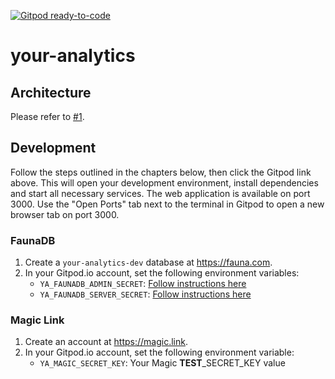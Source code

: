 [![Gitpod ready-to-code](https://img.shields.io/badge/Gitpod-ready--to--code-blue?logo=gitpod)](https://gitpod.io/#https://github.com/mikenikles/your-analytics)

# your-analytics

## Architecture

Please refer to [#1](../../issues/1).

## Development

Follow the steps outlined in the chapters below, then click the Gitpod link above.
This will open your development environment, install dependencies and start all necessary services.
The web application is available on port 3000. Use the "Open Ports" tab next to the terminal in Gitpod
to open a new browser tab on port 3000.

### FaunaDB

1. Create a `your-analytics-dev` database at https://fauna.com.
1. In your Gitpod.io account, set the following environment variables:
   - `YA_FAUNADB_ADMIN_SECRET`: [Follow instructions here](./services/admin-api/README.md)
   - `YA_FAUNADB_SERVER_SECRET`: [Follow instructions here](./services/admin-api/README.md)

### Magic Link

1. Create an account at https://magic.link.
1. In your Gitpod.io account, set the following environment variable:
   - `YA_MAGIC_SECRET_KEY`: Your Magic **TEST**\_SECRET_KEY value
